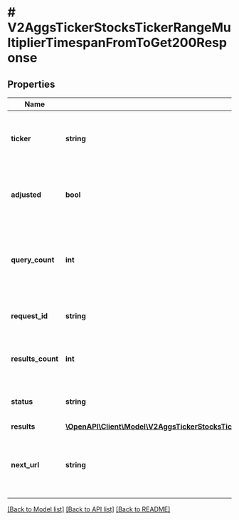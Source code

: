 # # V2AggsTickerStocksTickerRangeMultiplierTimespanFromToGet200Response

## Properties

Name | Type | Description | Notes
------------ | ------------- | ------------- | -------------
**ticker** | **string** | The exchange symbol that this item is traded under. |
**adjusted** | **bool** | Whether or not this response was adjusted for splits. |
**query_count** | **int** | The number of aggregates (minute or day) used to generate the response. |
**request_id** | **string** | A request id assigned by the server. |
**results_count** | **int** | The total number of results for this request. |
**status** | **string** | The status of this request&#39;s response. |
**results** | [**\OpenAPI\Client\Model\V2AggsTickerStocksTickerRangeMultiplierTimespanFromToGet200ResponseAllOfResultsInner[]**](V2AggsTickerStocksTickerRangeMultiplierTimespanFromToGet200ResponseAllOfResultsInner.md) |  | [optional]
**next_url** | **string** | If present, this value can be used to fetch the next page of data. | [optional]

[[Back to Model list]](../../README.md#models) [[Back to API list]](../../README.md#endpoints) [[Back to README]](../../README.md)
